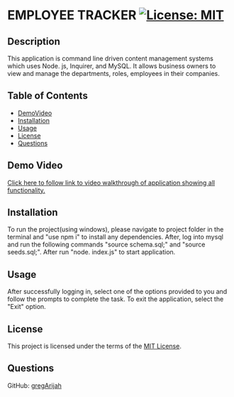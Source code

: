 # EMPLOYEE TRACKER	[![License: MIT](https://img.shields.io/badge/License-MIT-yellow.svg)](https://choosealicense.com/licenses/mit/)

## Description

This application is command line driven content management systems which uses Node. js, Inquirer, and MySQL. It allows business owners to view and manage the departments, roles, employees in their companies.  

## Table of Contents

- [DemoVideo](#demovideo)
- [Installation](#installation)
- [Usage](#usage)
- [License](#license)
- [Questions](#questions)

## Demo Video

[Click here to follow link to video walkthrough of application showing all functionality.](https://drive.google.com/file/d/1O5bkMyDxcedYVh68AweOTNSoN9TJyCBz/view)

## Installation

To run the project(using windows), please navigate to project folder in the terminal and "use npm i" to install any dependencies. After, log into mysql and run the following commands "source schema.sql;" and "source seeds.sql;". After run "node. index.js" to start application.

## Usage

After successfully logging in, select one of the options provided to you and follow the prompts to complete the task. To exit the application, select the "Exit" option.

## License

This project is licensed under the terms of the [MIT License](https://choosealicense.com/licenses/mit/).

## Questions

GitHub: [gregArijah](https://github.com/gregArijah) 



